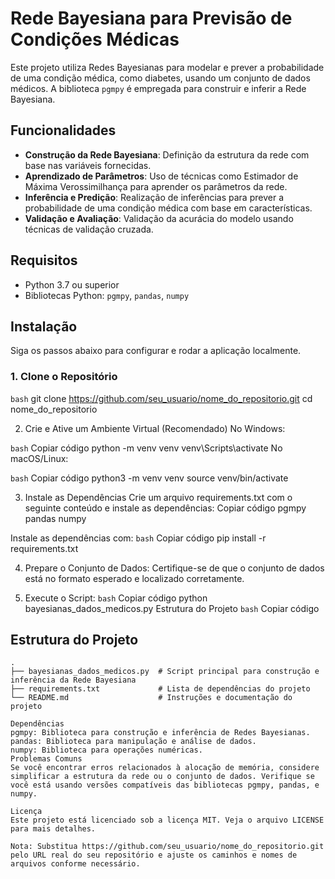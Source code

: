 # Rede Bayesiana para Previsão de Condições Médicas

Este projeto utiliza Redes Bayesianas para modelar e prever a probabilidade de uma condição médica, como diabetes, usando um conjunto de dados médicos. A biblioteca `pgmpy` é empregada para construir e inferir a Rede Bayesiana.

## Funcionalidades

- **Construção da Rede Bayesiana**: Definição da estrutura da rede com base nas variáveis fornecidas.
- **Aprendizado de Parâmetros**: Uso de técnicas como Estimador de Máxima Verossimilhança para aprender os parâmetros da rede.
- **Inferência e Predição**: Realização de inferências para prever a probabilidade de uma condição médica com base em características.
- **Validação e Avaliação**: Validação da acurácia do modelo usando técnicas de validação cruzada.

## Requisitos

- Python 3.7 ou superior
- Bibliotecas Python: `pgmpy`, `pandas`, `numpy`

## Instalação

Siga os passos abaixo para configurar e rodar a aplicação localmente.

### 1. Clone o Repositório

```bash```
git clone https://github.com/seu_usuario/nome_do_repositorio.git
cd nome_do_repositorio

2. Crie e Ative um Ambiente Virtual (Recomendado)
No Windows:

```bash```
Copiar código
python -m venv venv
venv\Scripts\activate
No macOS/Linux:

```bash```
Copiar código
python3 -m venv venv
source venv/bin/activate

3. Instale as Dependências
Crie um arquivo requirements.txt com o seguinte conteúdo e instale as dependências:
Copiar código
pgmpy
pandas
numpy

Instale as dependências com:
```bash```
Copiar código
pip install -r requirements.txt

4. Prepare o Conjunto de Dados:
Certifique-se de que o conjunto de dados está no formato esperado e localizado corretamente.

5. Execute o Script:
```bash```
Copiar código
python bayesianas_dados_medicos.py
Estrutura do Projeto
```bash```
Copiar código

## Estrutura do Projeto

```plaintext
.
├── bayesianas_dados_medicos.py  # Script principal para construção e inferência da Rede Bayesiana
├── requirements.txt             # Lista de dependências do projeto
└── README.md                    # Instruções e documentação do projeto

Dependências
pgmpy: Biblioteca para construção e inferência de Redes Bayesianas.
pandas: Biblioteca para manipulação e análise de dados.
numpy: Biblioteca para operações numéricas.
Problemas Comuns
Se você encontrar erros relacionados à alocação de memória, considere simplificar a estrutura da rede ou o conjunto de dados. Verifique se você está usando versões compatíveis das bibliotecas pgmpy, pandas, e numpy.

Licença
Este projeto está licenciado sob a licença MIT. Veja o arquivo LICENSE para mais detalhes.

Nota: Substitua https://github.com/seu_usuario/nome_do_repositorio.git pelo URL real do seu repositório e ajuste os caminhos e nomes de arquivos conforme necessário.
